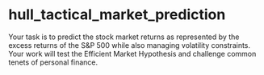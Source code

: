 # hull_tactical_market_prediction
Your task is to predict the stock market returns as represented by the excess returns of the S&amp;P 500 while also managing volatility constraints. Your work will test the Efficient Market Hypothesis and challenge common tenets of personal finance.
